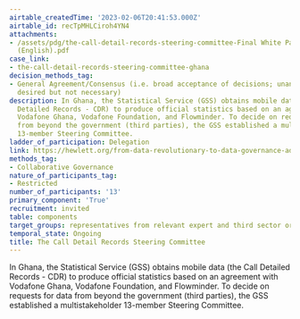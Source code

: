 ```yaml
---
airtable_createdTime: '2023-02-06T20:41:53.000Z'
airtable_id: recTpMHLCiroh4YN4
attachments:
- /assets/pdg/the-call-detail-records-steering-committee-Final White Paper designed
  (English).pdf
case_link:
- the-call-detail-records-steering-committee-ghana
decision_methods_tag:
- General Agreement/Consensus (i.e. broad acceptance of decisions; unanimous agreement
  desired but not necessary)
description: In Ghana, the Statistical Service (GSS) obtains mobile data (the Call
  Detailed Records - CDR) to produce official statistics based on an agreement with
  Vodafone Ghana, Vodafone Foundation, and Flowminder. To decide on requests for data
  from beyond the government (third parties), the GSS established a multistakeholder
  13-member Steering Committee.
ladder_of_participation: Delegation
link: https://hewlett.org/from-data-revolutionary-to-data-governance-advocate-and-back-again-three-lessons-from-the-journey/
methods_tag:
- Collaborative Governance
nature_of_participants_tag:
- Restricted
number_of_participants: '13'
primary_component: 'True'
recruitment: invited
table: components
target_groups: representatives from relevant expert and third sector organisations
temporal_state: Ongoing
title: The Call Detail Records Steering Committee
---
```


In Ghana, the Statistical Service (GSS) obtains mobile data (the Call Detailed Records - CDR) to produce official statistics based on an agreement with Vodafone Ghana, Vodafone Foundation, and Flowminder. To decide on requests for data from beyond the government (third parties), the GSS established a multistakeholder 13-member Steering Committee.